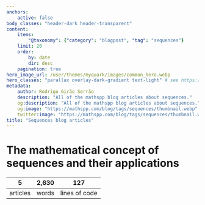 ```yaml
---
anchors:
    active: false
body_classes: "header-dark header-transparent"
content:
    items:
        "@taxonomy": {"category": "blogpost", "tag": "sequences"}
    limit: 20
    order:
        by: date
        dir: desc
    pagination: true
hero_image_url: /user/themes/myquark/images/common_hero.webp
hero_classes: "parallax overlay-dark-gradient text-light" # see https://demo.getgrav.org/blog-skeleton/blog/hero-classes
metadata:
    author: Rodrigo Girão Serrão
    description: "All of the mathspp blog articles about sequences."
    og:description: "All of the mathspp blog articles about sequences."
    og:image: "https://mathspp.com/blog/tags/sequences/thumbnail.webp"
    twitter:image: "https://mathspp.com/blog/tags/sequences/thumbnail.webp"
title: "Sequences blog articles"
---
```



# The mathematical concept of sequences and their applications


<table class="stats-table">
    <thead>
        <tr>
            <th style="text-align: center;">5</th>
            <th style="text-align: center;">2,630</th>
            <th style="text-align: center;">127</th>
        </tr>
    </thead>
    <tbody>
        <tr>
            <td style="text-align: center;">articles</td>
            <td style="text-align: center;">words</td>
            <td style="text-align: center;">lines of code</td>
        </tr>
    </tbody>
</table>